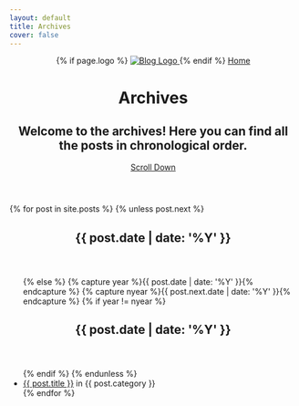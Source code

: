 ```yaml
---
layout: default
title: Archives
cover: false
---
```


<header class="main-header {% if page.cover %}" style="background-image: url({{ page.cover }}) {%else%}no-cover{% endif %}">
    <nav class="main-nav overlay clearfix">
            {% if page.logo %}
                <a class="blog-logo" href="{{ site.url }}">
                    <img src="{{ page.logo }}" alt="Blog Logo" />
                </a>
            {% endif %}
        <a class="back-button icon-arrow-left" href="{{ site.url }}">Home</a>
    </nav>
    <div class="vertical">
        <div class="main-header-content inner">
            <h1 class="page-title">Archives</h1>
            <h2 class="page-description">
                Welcome to the archives! Here you can find all the posts in chronological order.
            </h2>
        </div>
    </div>
    <a class="scroll-down icon-arrow-left" href="#content" data-offset="-45"><span class="hidden">Scroll Down</span></a>
</header>


<main id="content" class="content" role="main">

{% for post in site.posts %}
{% unless post.next %}
<article class="post">
	<header class="post-header">
        <h2 class="post-title">{{ post.date | date: '%Y' }}</h2>
    </header>
    <section class="post-excerpt">
    <ul>
{% else %}
{% capture year %}{{ post.date | date: '%Y' }}{% endcapture %}
{% capture nyear %}{{ post.next.date | date: '%Y' }}{% endcapture %}
{% if year != nyear %}
</ul>
</section>
</article>	
<article class="post">
	<header class="post-header">
        <h2 class="post-title">{{ post.date | date: '%Y' }}</h2>
    </header>
    <section class="post-excerpt">
    <ul>
{% endif %}
{% endunless %}
	<li>
    <a href="{{ post.url }}">{{ post.title }}</a> in {{ post.category }}
    </li>
{% endfor %}
</ul>
</section>
</article>
</main>